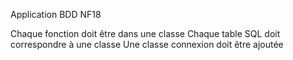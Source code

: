 Application BDD NF18

Chaque fonction doit être dans une classe
Chaque table SQL doit correspondre à une classe
Une classe connexion doit être ajoutée
